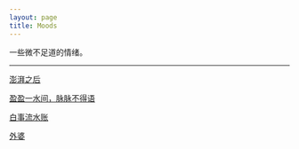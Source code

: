 ```yaml
---
layout: page
title: Moods
---
```


一些微不足道的情绪。

---

[澎湃之后](http://richor.me/2014/08/11/after_the_paper/)

[盈盈一水间，脉脉不得语](http://richor.me/2014/08/08/tanabata/)

[白事流水账](http://richor.me/2014/02/03/funeral/)

[外婆](http://richor.me/2014/02/05/grandma/)